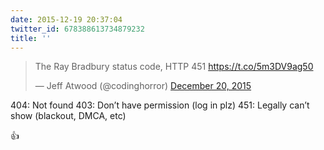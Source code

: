 ```yaml
---
date: 2015-12-19 20:37:04
twitter_id: 678388613734879232
title: ''
---
```


<blockquote class="twitter-tweet"><p lang="en" dir="ltr">The Ray Bradbury status code, HTTP 451 <a href="https://t.co/5m3DV9ag50">https://t.co/5m3DV9ag50</a></p>&mdash; Jeff Atwood (@codinghorror) <a href="https://twitter.com/codinghorror/status/678380090774827008?ref_src=twsrc%5Etfw">December 20, 2015</a></blockquote>
<script async src="https://platform.twitter.com/widgets.js" charset="utf-8"></script>

404: Not found
403: Don’t have permission (log in plz)
451: Legally can’t show (blackout, DMCA, etc)

👍


